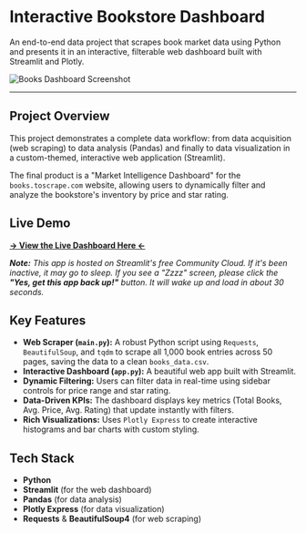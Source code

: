 # Interactive Bookstore Dashboard

An end-to-end data project that scrapes book market data using Python and presents it in an interactive, filterable web dashboard built with Streamlit and Plotly.

![Books Dashboard Screenshot](Books3.gif)

---

## Project Overview

This project demonstrates a complete data workflow: from data acquisition (web scraping) to data analysis (Pandas) and finally to data visualization in a custom-themed, interactive web application (Streamlit).

The final product is a "Market Intelligence Dashboard" for the `books.toscrape.com` website, allowing users to dynamically filter and analyze the bookstore's inventory by price and star rating.

## Live Demo
**[ -> View the Live Dashboard Here <- ](https://books-to-scrape-dashboard.streamlit.app/)**

*__Note:__ This app is hosted on Streamlit's free Community Cloud. If it's been inactive, it may go to sleep. If you see a "Zzzz" screen, please click the **"Yes, get this app back up!"** button. It will wake up and load in about 30 seconds.*

## Key Features

* **Web Scraper (`main.py`):** A robust Python script using `Requests`, `BeautifulSoup`, and `tqdm` to scrape all 1,000 book entries across 50 pages, saving the data to a clean `books_data.csv`.
* **Interactive Dashboard (`app.py`):** A beautiful web app built with Streamlit.
* **Dynamic Filtering:** Users can filter data in real-time using sidebar controls for price range and star rating.
* **Data-Driven KPIs:** The dashboard displays key metrics (Total Books, Avg. Price, Avg. Rating) that update instantly with filters.
* **Rich Visualizations:** Uses `Plotly Express` to create interactive histograms and bar charts with custom styling.

## Tech Stack

* **Python**
* **Streamlit** (for the web dashboard)
* **Pandas** (for data analysis)
* **Plotly Express** (for data visualization)
* **Requests** & **BeautifulSoup4** (for web scraping)
